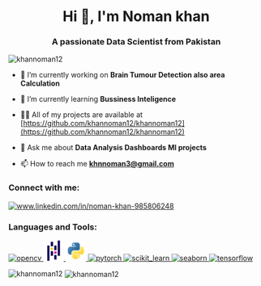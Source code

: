 

<h1 align="center">Hi 👋, I'm Noman khan</h1>
<h3 align="center">A passionate Data Scientist from Pakistan</h3>

<p align="left"> <img src="https://komarev.com/ghpvc/?username=khannoman12&label=Profile%20views&color=0e75b6&style=flat" alt="khannoman12" /> </p>

- 🔭 I’m currently working on **Brain Tumour Detection also area Calculation**

- 🌱 I’m currently learning **Bussiness Inteligence**

- 👨‍💻 All of my projects are available at [https://github.com/khannoman12/khannoman12](https://github.com/khannoman12/khannoman12)

- 💬 Ask me about **Data Analysis Dashboards Ml projects**

- 📫 How to reach me **khnnoman3@gmail.com**

<h3 align="left">Connect with me:</h3>
<p align="left">
<a href="https://linkedin.com/in/www.linkedin.com/in/noman-khan-985806248" target="blank"><img align="center" src="https://raw.githubusercontent.com/rahuldkjain/github-profile-readme-generator/master/src/images/icons/Social/linked-in-alt.svg" alt="www.linkedin.com/in/noman-khan-985806248" height="30" width="40" /></a>
</p>

<h3 align="left">Languages and Tools:</h3>
<p align="left"> <a href="https://opencv.org/" target="_blank" rel="noreferrer"> <img src="https://www.vectorlogo.zone/logos/opencv/opencv-icon.svg" alt="opencv" width="40" height="40"/> </a> <a href="https://pandas.pydata.org/" target="_blank" rel="noreferrer"> <img src="https://raw.githubusercontent.com/devicons/devicon/2ae2a900d2f041da66e950e4d48052658d850630/icons/pandas/pandas-original.svg" alt="pandas" width="40" height="40"/> </a> <a href="https://www.python.org" target="_blank" rel="noreferrer"> <img src="https://raw.githubusercontent.com/devicons/devicon/master/icons/python/python-original.svg" alt="python" width="40" height="40"/> </a> <a href="https://pytorch.org/" target="_blank" rel="noreferrer"> <img src="https://www.vectorlogo.zone/logos/pytorch/pytorch-icon.svg" alt="pytorch" width="40" height="40"/> </a> <a href="https://scikit-learn.org/" target="_blank" rel="noreferrer"> <img src="https://upload.wikimedia.org/wikipedia/commons/0/05/Scikit_learn_logo_small.svg" alt="scikit_learn" width="40" height="40"/> </a> <a href="https://seaborn.pydata.org/" target="_blank" rel="noreferrer"> <img src="https://seaborn.pydata.org/_images/logo-mark-lightbg.svg" alt="seaborn" width="40" height="40"/> </a> <a href="https://www.tensorflow.org" target="_blank" rel="noreferrer"> <img src="https://www.vectorlogo.zone/logos/tensorflow/tensorflow-icon.svg" alt="tensorflow" width="40" height="40"/> </a> </p>

<p><img align="left" src="https://github-readme-stats.vercel.app/api/top-langs?username=khannoman12&show_icons=true&locale=en&layout=compact" alt="khannoman12" /></p>

<p>&nbsp;<img align="center" src="https://github-readme-stats.vercel.app/api?username=khannoman12&show_icons=true&locale=en" alt="khannoman12" /></p>

